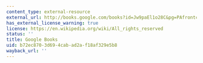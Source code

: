 ```yaml
---
content_type: external-resource
external_url: http://books.google.com/books?id=Jw9paEl1o28C&pg=PAfrontcover#v=onepage
has_external_license_warning: true
license: https://en.wikipedia.org/wiki/All_rights_reserved
status: ''
title: Google Books
uid: b72ec870-3d69-4cab-ad2a-f18af329e5b8
wayback_url: ''
---
```

